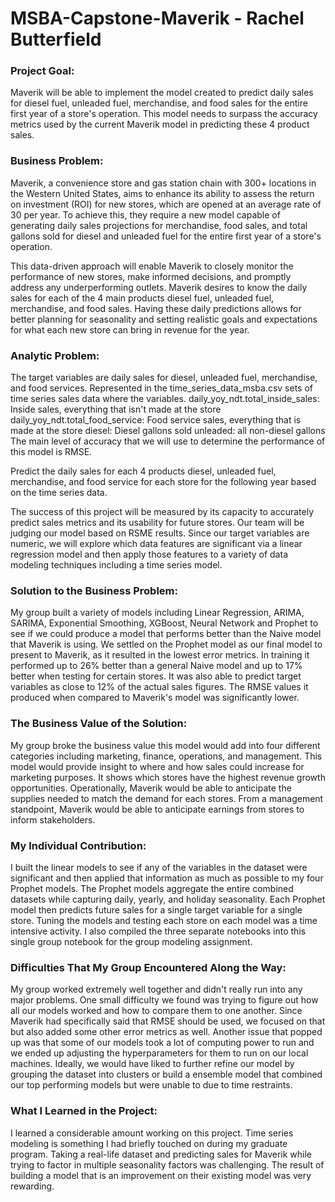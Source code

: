 # MSBA-Capstone-Maverik - Rachel Butterfield

### Project Goal: 

Maverik will be able to implement the model created to predict daily sales for diesel fuel, unleaded fuel, merchandise, and food sales for the entire first year of a store's operation. This model needs to surpass the accuracy metrics used by the current Maverik model in predicting these 4 product sales.

### Business Problem: 

Maverik, a convenience store and gas station chain with 300+ locations in the Western United States, aims to enhance its ability to assess the return on investment (ROI) for new stores, which are opened at an average rate of 30 per year. To achieve this, they require a new model capable of generating daily sales projections for merchandise, food sales, and total gallons sold for diesel and unleaded fuel for the entire first year of a store's operation.

This data-driven approach will enable Maverik to closely monitor the performance of new stores, make informed decisions, and promptly address any underperforming outlets. Maverik desires to know the daily sales for each of the 4 main products diesel fuel, unleaded fuel, merchandise, and food sales. Having these daily predictions allows for better planning for seasonality and setting realistic goals and expectations for what each new store can bring in revenue for the year.

### Analytic Problem: 

The target variables are daily sales for diesel, unleaded fuel, merchandise, and food services. Represented in the time_series_data_msba.csv sets of time series sales data where the variables.
daily_yoy_ndt.total_inside_sales: Inside sales, everything that isn't made at the store
daily_yoy_ndt.total_food_service: Food service sales, everything that is made at the store
diesel: Diesel gallons sold
unleaded: all non-diesel gallons
The main level of accuracy that we will use to determine the performance of this model is RMSE. 

Predict the daily sales for each 4 products diesel, unleaded fuel, merchandise, and food service for each store for the following year based on the time series data.

The success of this project will be measured by its capacity to accurately predict sales metrics and its usability for future stores. Our team will be judging our model based on RSME results. Since our target variables are numeric, we will explore which data features are significant via a linear regression model and then apply those features to a variety of data modeling techniques including a time series model.

### Solution to the Business Problem:

My group built a variety of models including Linear Regression, ARIMA, SARIMA, Exponential Smoothing, XGBoost, Neural Network and Prophet to see if we could produce a model that performs better than the Naive model that Maverik is using. We settled on the Prophet model as our final model to present to Maverik, as it resulted in the lowest error metrics. In training it performed up to 26% better than a general Naive model and up to 17% better when testing for certain stores. It was also able to predict target variables as close to 12% of the actual sales figures. The RMSE values it produced when compared to Maverik's model was significantly lower. 

### The Business Value of the Solution:

My group broke the business value this model would add into four different categories including marketing, finance, operations, and management. This model would provide insight to where and how sales could increase for marketing purposes. It shows which stores have the highest revenue growth opportunities. Operationally, Maverik would be able to anticipate the supplies needed to match the demand for each stores. From a management standpoint, Maverik would be able to anticipate earnings from stores to inform stakeholders. 

### My Individual Contribution: 

I built the linear models to see if any of the variables in the dataset were significant and then applied that information as much as possible to my four Prophet models. The Prophet models aggregate the entire combined datasets while capturing daily, yearly, and holiday seasonality. Each Prophet model then predicts future sales for a single target variable for a single store. Tuning the models and testing each store on each model was a time intensive activity. I also compiled the three separate notebooks into this single group notebook for the group modeling assignment.

### Difficulties That My Group Encountered Along the Way:

My group worked extremely well together and didn't really run into any major problems. One small difficulty we found was trying to figure out how all our models worked and how to compare them to one another. Since Maverik had specifically said that RMSE should be used, we focused on that but also added some other error metrics as well. Another issue that popped up was that some of our models took a lot of computing power to run and we ended up adjusting the hyperparameters for them to run on our local machines. Ideally, we would have liked to further refine our model by grouping the dataset into clusters or build a ensemble model that combined our top performing models but were unable to due to time restraints. 

### What I Learned in the Project:

I learned a considerable amount working on this project. Time series modeling is something I had briefly touched on during my graduate program. Taking a real-life dataset and predicting sales for Maverik while trying to factor in multiple seasonality factors was challenging.  The result of building a model that is an improvement on their existing model was very rewarding.

